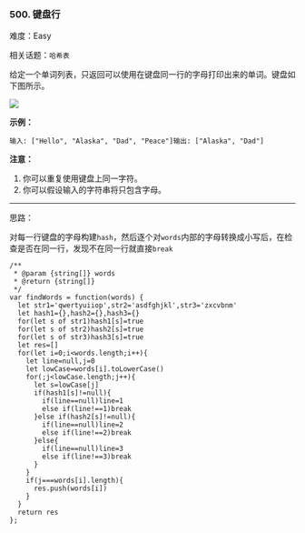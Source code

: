 ### 500. 键盘行

难度：Easy

相关话题：`哈希表`

给定一个单词列表，只返回可以使用在键盘同一行的字母打印出来的单词。键盘如下图所示。



![](https://assets.leetcode-cn.com/aliyun-lc-upload/uploads/2018/10/12/keyboard.png)




**示例：** 

```
输入: ["Hello", "Alaska", "Dad", "Peace"]输出: ["Alaska", "Dad"]
```


**注意：** 

1. 你可以重复使用键盘上同一字符。
2. 你可以假设输入的字符串将只包含字母。




-----

思路：

对每一行键盘的字母构建`hash`，然后逐个对`words`内部的字母转换成小写后，在检查是否在同一行，发现不在同一行就直接`break`

```
/**
 * @param {string[]} words
 * @return {string[]}
 */
var findWords = function(words) {
  let str1='qwertyuiiop',str2='asdfghjkl',str3='zxcvbnm'
  let hash1={},hash2={},hash3={}
  for(let s of str1)hash1[s]=true
  for(let s of str2)hash2[s]=true
  for(let s of str3)hash3[s]=true
  let res=[]
  for(let i=0;i<words.length;i++){
    let line=null,j=0
    let lowCase=words[i].toLowerCase()
    for(;j<lowCase.length;j++){
      let s=lowCase[j]
      if(hash1[s]!=null){
        if(line==null)line=1
        else if(line!==1)break
      }else if(hash2[s]!=null){
        if(line==null)line=2
        else if(line!==2)break
      }else{
        if(line==null)line=3
        else if(line!==3)break
      }
    }
    if(j===words[i].length){
      res.push(words[i])
    }
  }
  return res
};
```

